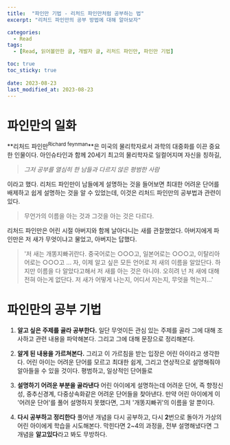 ```yaml
---
title:  "파인만 기법 - 리처드 파인만처럼 공부하는 법"
excerpt: "리처드 파인만의 공부 방법에 대해 알아보자"

categories:
  - Read
tags:
  - [Read, 읽어볼만한 글, 개발자 글, 리처드 파인만, 파인만 기법]

toc: true
toc_sticky: true
 
date: 2023-08-23
last_modified_at: 2023-08-23
---
```


# 파인만의 일화
**리처드 파인만<sup>Richard feynman</sup>**은 미국의 물리학자로서 과학의 대중화를 이끈 중요한 인물이다. 아인슈타인과 함께 20세기 최고의 물리학자로 일컬어지며 자신을 칭하길,
> *그저 공부를 열심히 한 남들과 다르지 않은 평범한 사람*

이라고 했다. 리처드 파인만이 남들에게 설명하는 것을 들어보면 최대한 어려운 단어를 배제하고 쉽게 설명하는 것을 알 수 있었는데, 이것은 리처드 파인만의 공부법과 관련이 있다.

> 무언가의 이름을 아는 것과 그것을 아는 것은 다르다.

리처드 파인만은 어린 시절 아버지와 함께 날아다니는 새를 관찰했었다. 아버지에게 파인만은 저 새가 무엇이냐고 물었고, 아버지는 답했다. 
> '저 새는 개똥지빠귀란다. 중국어로는 ○○○고, 일본어로는 ○○○고, 이탈리아어로는 ○○○고 ... 자, 이제 알고 싶은 모든 언어로 저 새의 이름을 알았단다. 하지만 이름을 다 알았다고해서 저 새를 아는 것은 아니야. 오히려 넌 저 새에 대해 전혀 아는게 없단다. 저 새가 어떻게 나는지, 어디서 자는지, 무엇을 먹는지...'

# 파인만의 공부 기법

1. **알고 싶은 주제를 골라 공부한다.**
일단 무엇이든 관심 있는 주제를 골라 그에 대해 조사하고 관련 내용을 파악해본다. 그리고 그에 대해 문장으로 정리해본다.

2. **알게 된 내용을 가르쳐본다.**
그리고 이 가르침을 받는 입장은 어린 아이라고 생각한다. 어린 아이는 어려운 단어를 모르고 최대한 쉽게, 그리고 연상적으로 설명해줘야 알아들을 수 있을 것이다. 평범하고, 일상적인 단어들로

3. **설명하기 어려운 부분을 골라낸다**
어린 아이에게 설명하는데 어려운 단어, 즉 향정신성, 중추신경계, 다중상속화같은 어려운 단어들을 찾아낸다. 만약 어린 아이에게 이 '어려운 단어'를 풀어 설명하지 못했다면, 그저 '개똥지빠귀'의 이름을 알 뿐이다.

4. **다시 공부하고 정리한다**
풀어낸 개념을 다시 공부하고, 다시 **2**번으로 돌아가 가상의 어린 아이에게 학습을 시도해본다. 막힌다면 2~4의 과정을, 전부 설명해냈다면 그 개념을 **알고있다**라고 봐도 무방하다.